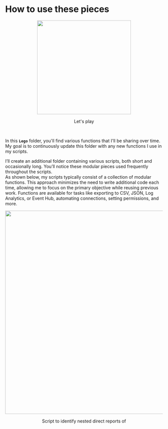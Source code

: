 # How to use these pieces

<p align="center">
<img src="https://github.com/user-attachments/assets/a253a2bb-28b6-46c4-be3b-8af1fa36caba" width="300"></p>
<p align="center">Let's play</p>
<br>

In this **`Lego`** folder, you'll find various functions that I'll be sharing over time. My goal is to continuously update this folder with any new functions I use in my scripts.

I’ll create an additional folder containing various scripts, both short and occasionally long. You’ll notice these modular pieces used frequently throughout the scripts.
<br>
As shown below, my scripts typically consist of a collection of modular functions. This approach minimizes the need to write additional code each time, allowing me to focus on the primary objective while reusing previous work. Functions are available for tasks like exporting to CSV, JSON, Log Analytics, or Event Hub, automating connections, setting permissions, and more. 
<p align="center">
<img src="https://github.com/user-attachments/assets/04e33a15-dba0-47ca-bc25-65f91510f8ec" width="650"></p>
<p align="center">Script to identify nested direct reports of</p>
<br><br>
